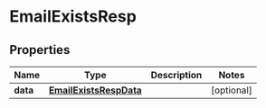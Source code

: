 # EmailExistsResp

## Properties
Name | Type | Description | Notes
------------ | ------------- | ------------- | -------------
**data** | [**EmailExistsRespData**](EmailExistsRespData.md) |  |  [optional]

